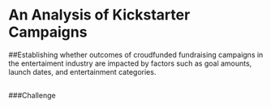 # An Analysis of Kickstarter Campaigns
##Establishing whether outcomes of croudfunded fundraising campaigns in the entertaiment industry are impacted by factors such as goal amounts, launch dates, and entertainment categories.
##

###Challenge
